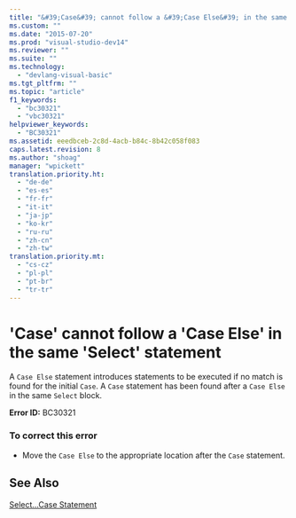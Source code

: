 ```yaml
---
title: "&#39;Case&#39; cannot follow a &#39;Case Else&#39; in the same &#39;Select&#39; statement"
ms.custom: ""
ms.date: "2015-07-20"
ms.prod: "visual-studio-dev14"
ms.reviewer: ""
ms.suite: ""
ms.technology: 
  - "devlang-visual-basic"
ms.tgt_pltfrm: ""
ms.topic: "article"
f1_keywords: 
  - "bc30321"
  - "vbc30321"
helpviewer_keywords: 
  - "BC30321"
ms.assetid: eeedbceb-2c8d-4acb-b84c-8b42c058f083
caps.latest.revision: 8
ms.author: "shoag"
manager: "wpickett"
translation.priority.ht: 
  - "de-de"
  - "es-es"
  - "fr-fr"
  - "it-it"
  - "ja-jp"
  - "ko-kr"
  - "ru-ru"
  - "zh-cn"
  - "zh-tw"
translation.priority.mt: 
  - "cs-cz"
  - "pl-pl"
  - "pt-br"
  - "tr-tr"
---
```

# &#39;Case&#39; cannot follow a &#39;Case Else&#39; in the same &#39;Select&#39; statement
A `Case Else` statement introduces statements to be executed if no match is found for the initial `Case`. A `Case` statement has been found after a `Case Else` in the same `Select` block.  
  
 **Error ID:** BC30321  
  
### To correct this error  
  
-   Move the `Case Else` to the appropriate location after the `Case` statement.  
  
## See Also  
 [Select...Case Statement](../Topic/Select...Case%20Statement%20\(Visual%20Basic\).md)